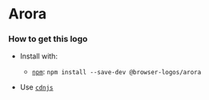 # Arora

### How to get this logo

* Install with:
  * [`npm`](https://www.npmjs.com/): `npm install --save-dev @browser-logos/arora`

* Use [`cdnjs`](https://cdnjs.com/libraries/browser-logos)
